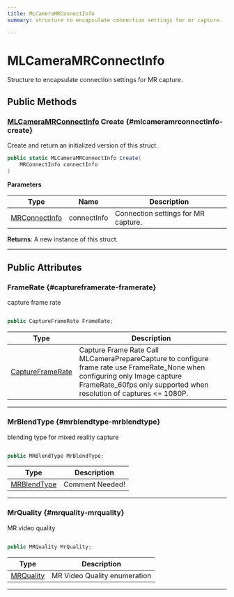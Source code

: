 ```yaml
---
title: MLCameraMRConnectInfo
summary: structure to encapsulate connection settings for mr capture. 

---
```


# MLCameraMRConnectInfo




Structure to encapsulate connection settings for MR capture.   





## Public Methods

### [MLCameraMRConnectInfo](/versioned_docs/version-03-Jan-2023/unity-api/api/UnityEngine.XR.MagicLeap/MLCamera/NativeBindings/UnityEngine.XR.MagicLeap.MLCamera.NativeBindings.MLCameraMRConnectInfo.md) Create {#mlcameramrconnectinfo-create}

Create and return an initialized version of this struct. 

```csharp
public static MLCameraMRConnectInfo Create(
    MRConnectInfo connectInfo
)
```


**Parameters**

| Type | Name  | Description  | 
|--|--|--|
| [MRConnectInfo](/versioned_docs/version-03-Jan-2023/unity-api/api/UnityEngine.XR.MagicLeap/MLCamera/UnityEngine.XR.MagicLeap.MLCamera.MRConnectInfo.md) |connectInfo|Connection settings for MR capture. |






**Returns**: A new instance of this struct.



-----------

## Public Attributes

### FrameRate {#captureframerate-framerate}

capture frame rate 

```csharp

public CaptureFrameRate FrameRate;

```

| Type | Description  | 
|--|--|
| [CaptureFrameRate](/versioned_docs/version-03-Jan-2023/unity-api/api/UnityEngine.XR.MagicLeap/MLCamera/UnityEngine.XR.MagicLeap.MLCamera.md#enums-captureframerate) | Capture Frame Rate Call MLCameraPrepareCapture to configure frame rate use FrameRate&#95;None when configuring only Image capture FrameRate&#95;60fps only supported when resolution of captures &lt;= 1080P.  |





-----------

### MrBlendType {#mrblendtype-mrblendtype}

blending type for mixed reality capture 

```csharp

public MRBlendType MrBlendType;

```

| Type | Description  | 
|--|--|
| [MRBlendType](/versioned_docs/version-03-Jan-2023/unity-api/api/UnityEngine.XR.MagicLeap/MLCamera/UnityEngine.XR.MagicLeap.MLCamera.md#enums-mrblendtype) | Comment Needed!  |





-----------

### MrQuality {#mrquality-mrquality}

MR video quality 

```csharp

public MRQuality MrQuality;

```

| Type | Description  | 
|--|--|
| [MRQuality](/versioned_docs/version-03-Jan-2023/unity-api/api/UnityEngine.XR.MagicLeap/MLCamera/UnityEngine.XR.MagicLeap.MLCamera.md#enums-mrquality) | MR Video Quality enumeration  |





-----------

